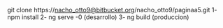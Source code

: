 git clone https://nacho_otto9@bitbucket.org/nacho_otto9/paginaa5.git
1- npm install
2- ng serve -0  (desarrollo)
3- ng build (produccion)


